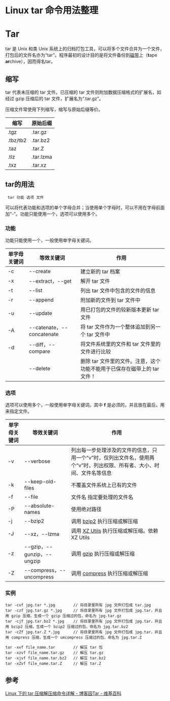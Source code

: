 # Linux tar 命令用法整理


# Tar

tar 是 Unix 和类 Unix 系统上的归档打包工具，可以将多个文件合并为一个文件，打包后的文件名亦为“tar”。程序最初的设计目的是将文件备份到[磁带](https://zh.wikipedia.org/wiki/%E7%A3%81%E5%B8%A6)上（**t**ape **ar**chive），因而得名tar。

## 缩写

tar 代表未压缩的 tar 文件。已压缩的 tar 文件则附加数据压缩格式的扩展名，如经过 gzip 压缩后的 tar 文件，扩展名为“.tar.gz”。

压缩文件常使用下列缩写，缩写与原始后缀等价。

| 缩写     | 原始后缀  |
| -------- | --------- |
| .tgz     | .tar.gz   |
| .tbz/tb2 | .tar.bz2  |
| .taz     | .tar.Z    |
| .tlz     | .tar.lzma |
| .txz     | .tar.xz          |

## tar的用法

```
 tar 功能 选项 文件

```

可以将代表功能和选项的单个字母合并；当使用单个字母时，可以不用在字母前面加“-”。功能只能使用一个，选项可以使用多个。

### 功能

功能只能使用一个，一般使用单字母关键词。

| 单字母关键词 | 等效关键词                | 作用                                                         |
| ------------ | ------------------------- | ------------------------------------------------------------ |
| -c           | --create                  | 建立新的 tar 档案                                              |
| -x           | --extract，--get          | 解开 tar 文件                                                  |
| -t           | --list                    | 列出 tar 文件中包含的文件的信息                                |
| -r           | --append                  | 附加新的文件到 tar 文件中                                      |
| -u           | --update                  | 用已打包的文件的较新版本更新 tar 文件                          |
| -A           | --catenate，--concatenate | 将 tar 文件作为一个整体追加到另一个 tar 文件中                   |
| -d           | --diff，--compare         | 将文件系统里的文件和 tar 文件里的文件进行比较                  |
|              | --delete                  | 删除 tar 文件里的文件。注意，这个功能不能用于已保存在磁带上的 tar 文件！ |

### 选项

选项可以使用多个，一般使用单字母关键词。其中 **f** 是必须的，并且放在最后，用来指定文件。

| 单字母关键词 | 等效关键词                 | 作用                                                         |
| ------------ | -------------------------- | ------------------------------------------------------------ |
| -v           | --verbose                  | 列出每一步处理涉及的文件的信息，只用一个“v”时，仅列出文件名，使用两个“v”时，列出权限、所有者、大小、时间、文件名等信息 |
| -k           | --keep-old-files           | 不覆盖文件系统上已有的文件                                   |
| -f           | --file                     | 文件名 指定要处理的文件名|
| -P           | --absolute-names           | 使用绝对路径|
| -j           | --bzip2                    | 调用 [bzip2](https://zh.wikipedia.org/wiki/Bzip2) 执行压缩或解压缩
| -J           | --xz，--lzma               | 调用 [XZ Utils](https://zh.wikipedia.org/w/index.php?title=XZ_Utils&action=edit&redlink=1) 执行压缩或解压缩。依赖 XZ Utils |
| -z           | --gzip，--gunzip，--ungzip | 调用 [gzip](https://zh.wikipedia.org/wiki/Gzip) 执行压缩或解压缩 |
| -Z           | --compress，--uncompress   | 调用 [compress](https://zh.wikipedia.org/w/index.php?title=Compress&action=edit&redlink=1) 执行压缩或解压缩 |

### 实例

```
tar -cvf jpg.tar *.jpg        // 将目录里所有 jpg 文件打包成 tar.jpg
tar -czf jpg.tar.gz *.jpg     // 将目录里所有 jpg 文件打包成 jpg.tar，并且用 gzip 压缩，生成一个 gzip 压缩过的包，命名为 jpg.tar.gz
tar -cjf jpg.tar.bz2 *.jpg    // 将目录里所有 jpg 文件打包成 jpg.tar，并且用 bzip2 压缩，生成一个 bzip2 压缩过的包，命名为 jpg.tar.bz2
tar -cZf jpg.tar.Z *.jpg      // 将目录里所有 jpg 文件打包成 jpg.tar，并且用 compress 压缩，生成一个 umcompress 压缩过的包，命名为 jpg.tar.Z

tar -xvf file_name.tar        // 解压 tar 包
tar -xzvf file_name.tar.gz    // 解压 tar.gz
tar -xjvf file_name.tar.bz2   // 解压 tar.bz2
tar -xZvf file_name.tar.Z     // 解压 tar.Z

```

## 参考

[Linux 下的 tar 压缩解压缩命令详解 - 博客园](https://www.cnblogs.com/songanwei/p/9367319.html)[Tar - 维基百科](https://zh.wikipedia.org/wiki/Tar)